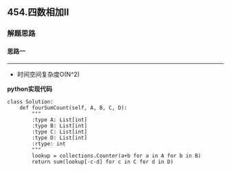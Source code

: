 ## 454.四数相加II
### 解题思路
#### 思路一
****
- 时间空间复杂度O(N^2)

**python实现代码**
```
class Solution:
    def fourSumCount(self, A, B, C, D):
        """
        :type A: List[int]
        :type B: List[int]
        :type C: List[int]
        :type D: List[int]
        :rtype: int
        """
        lookup = collections.Counter(a+b for a in A for b in B)
        return sum(lookup[-c-d] for c in C for d in D)

```

